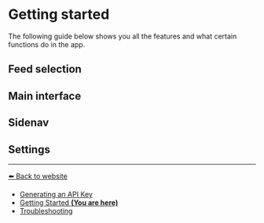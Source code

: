 # Getting started
The following guide below shows you all the features and what certain functions do in the app.

## Feed selection

## Main interface

## Sidenav

## Settings

---
[:arrow_left: Back to website](https://chan4077.github.io/angular-rss-reader)

- [Generating an API Key](./GENERATE_API_KEY.md)
- [Getting Started **(You are here)**](./GETTING_STARTED.md)
- [Troubleshooting](./TROUBLESHOOTING.md)